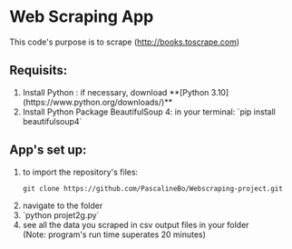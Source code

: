 # Web Scraping App
This code's purpose is to scrape (http://books.toscrape.com)

## Requisits: 
<ol>
  <li> Install Python : if necessary, download **[Python 3.10](https://www.python.org/downloads/)** </li>
  <li> Install Python Package BeautifulSoup 4: in your terminal:
    `pip install beautifulsoup4`  </li>
  </ol>

## App's set up:
  <ol>
  <li> to import the repository's files:

`git clone https://github.com/PascalineBo/Webscraping-project.git`</li>
  
  <li> navigate to the folder</li>
  <li>
    `python projet2g.py`</li>
  <li>see all the data you scraped in csv output files in your folder </li> 
(Note: program's run time superates 20 minutes) 
